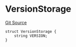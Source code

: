 # VersionStorage
[Git Source](https://github.com/thrackle-io/tron/blob/a0e7b20980bb06404eb010a144cfad3764962831/src/protocol/diamond/VersionFacetLib.sol)


```solidity
struct VersionStorage {
    string VERSION;
}
```

